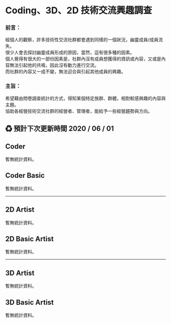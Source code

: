 # Coding、3D、2D 技術交流興趣調查
### 前言：
經個人的觀察，許多技術性交流社群都會遇到同樣的一個狀況，幽靈成員/成員流失。<br>
很少人會去探討幽靈成員形成的原因，當然，這有很多種的因素。<br>
個人覺得有很大的一部份因素是，社群內沒有成員想獲得的資訊或內容，又或是內容無法引起他的共鳴，因此沒有動力進行交流。<br>
而社群的內容又一成不變，無法迎合與引起其他成員的興趣。

### 主旨：
希望藉由問卷調查統計的方式，得知某個特定族群、群體，相對較感興趣的內容與主題。<br>
協助各經營技術交流社群的經營者、管理者，能給予一些經營趨勢與方向。


## ♻ 預計下次更新時間 2020 / 06 / 01

## Coder
暫無統計資料。

## Coder Basic
暫無統計資料。

---

## 2D Artist
暫無統計資料。

## 2D Basic Artist
暫無統計資料。

---

## 3D Artist
暫無統計資料。

## 3D Basic Artist
暫無統計資料。
